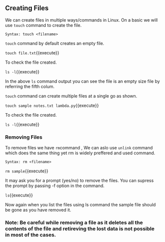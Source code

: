 # #

## Creating Files

We can create files in multiple ways/commands in Linux. On a basic we will use `touch` command to create the file.

`Syntax: touch <filename>` 

`touch` command by default creates an empty file.

`touch file.txt`{{execute}}

To check the file created.

`ls -l`{{execute}} 

In the above `ls` command output you can see the file is an empty size file by referring the fifth colum.

`touch` command can create multiple files at a single go as shown.

`touch sample notes.txt lambda.py`{{execute}} 

To check the file created.

`ls -l`{{execute}} 



### Removing Files

To remove files we have `rm`command , We can aslo use `unlink` command which does the same thing yet rm is widely preffered and used command.

`Syntax: rm <filename>`

`rm sample`{{execute}} 

It may ask you for a prompt (yes/no) to remove the files. You can supress the prompt by passing -f option in the command.

`ls`{{execute}} 

Now again when you list the files using ls command the sample file should be gone as you have removed it.

### Note: Be careful while removing a file as it deletes all the contents of the file and retireving the lost data is not possible in most of the cases.